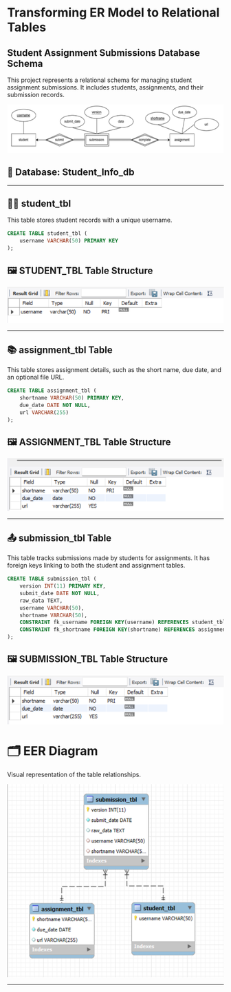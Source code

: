 # Transforming ER Model to Relational Tables

## Student Assignment Submissions Database Schema
This project represents a relational schema for managing student assignment submissions.
It includes students, assignments, and their submission records.

![Screenshot](PICS/ERD%20lab.png)


## 🧱 Database: Student_Info_db
---
## 👨‍🎓 student_tbl
This table stores student records with a unique username.

```sql
CREATE TABLE student_tbl (
    username VARCHAR(50) PRIMARY KEY
);
```
## 🖼️ STUDENT_TBL Table Structure
![Screenshot](PICS/student%20table.png)


---
## 📚 assignment_tbl Table
This table stores assignment details, such as the short name, due date, and an optional file URL.
```sql
CREATE TABLE assignment_tbl (
    shortname VARCHAR(50) PRIMARY KEY,
    due_date DATE NOT NULL,
    url VARCHAR(255)
);
```
## 🖼️ ASSIGNMENT_TBL Table Structure
![Screenshot](PICS/assignment%20table.png)

---
## 📤 submission_tbl Table
This table tracks submissions made by students for assignments.
It has foreign keys linking to both the student and assignment tables.

```sql
CREATE TABLE submission_tbl (
    version INT(11) PRIMARY KEY,
    submit_date DATE NOT NULL,
    raw_data TEXT,
    username VARCHAR(50),
    shortname VARCHAR(50),
    CONSTRAINT fk_username FOREIGN KEY(username) REFERENCES student_tbl(username),
    CONSTRAINT fk_shortname FOREIGN KEY(shortname) REFERENCES assignment_tbl(shortname)
);
```
## 🖼️ SUBMISSION_TBL Table Structure
![Screenshot](PICS/submmision%20table.png)



# 🗂️ EER Diagram
Visual representation of the table relationships.  

![Screenshot](PICS/eer%20student%20db.png)

---


